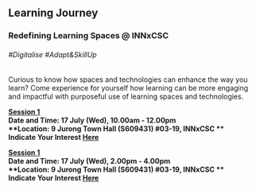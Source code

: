 <!--
---
layout: simple-page
title: Learning Festival 1-19 July 2019
permalink: /events/learning-journeys/event-details/LA_INN
breadcrumb: Learning Journey
---
-->

## Learning Journey
### Redefining Learning Spaces @ INNxCSC

###### _#Digitalise #Adapt&SkillUp_

Curious to know how spaces and technologies can enhance the way you learn? Come experience for yourself how learning can be more engaging and impactful with purposeful use of learning spaces and technologies. 

<b><u>Session 1</u><br>
**Date and Time: 17 July (Wed), 10.00am - 12.00pm** <br>
**Location: 9 Jurong Town Hall (S609431) #03-19, INNxCSC ** <br>
**Indicate Your Interest [Here](https://www.eventbrite.sg/e/redefining-learning-experience-at-innxcsc-tickets-61979384006)** 

<b><u>Session 1</u><br>
**Date and Time: 17 July (Wed), 2.00pm - 4.00pm** <br>
**Location: 9 Jurong Town Hall (S609431) #03-19, INNxCSC ** <br>
**Indicate Your Interest [Here](https://www.eventbrite.sg/e/redefining-learning-experience-at-innxcsc-2nd-run-tickets-62565422864)** 


